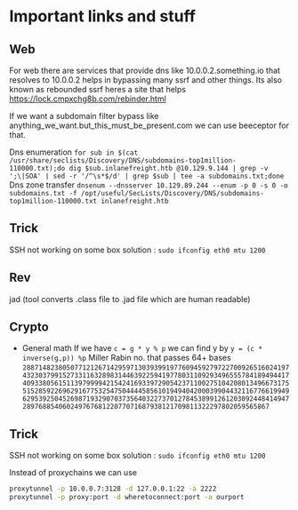 # Important links and stuff

## Web
For web there are services that provide dns like 10.0.0.2.something.io that resolves to 10.0.0.2 helps in bypassing many ssrf and other things.
Its also known as rebounded ssrf heres a site that helps https://lock.cmpxchg8b.com/rebinder.html

If we want a subdomain filter bypass like anything_we_want.but_this_must_be_present.com we can use beeceptor for that.

Dns enumeration 
`for sub in $(cat /usr/share/seclists/Discovery/DNS/subdomains-top1million-110000.txt);do dig $sub.inlanefreight.htb @10.129.9.144 | grep -v ';\|SOA' | sed -r '/^\s*$/d' | grep $sub | tee -a subdomains.txt;done`
Dns zone transfer
`dnsenum --dnsserver 10.129.89.244 --enum -p 0 -s 0 -o subdomains.txt -f /opt/useful/SecLists/Discovery/DNS/subdomains-top1million-110000.txt inlanefreight.htb`

## Trick
SSH not working on some box solution : `sudo ifconfig eth0 mtu 1200`


## Rev
jad (tool converts .class file to .jad file which are human readable)


## Crypto
- General math
If we have `c = g * y % p` we can find y by `y = (c * inverse(g,p)) %p`
Miller Rabin no. that passes 64+ bases `2887148238050771212671429597130393991977609459279722700926516024197432303799152733116328983144639225941977803110929349655578418949441740933805615113979999421542416933972905423711002751042080134966731755152859226962916775325475044445856101949404200039904432116776619949629539250452698719329070373564032273701278453899126120309244841494728976885406024976768122077071687938121709811322297802059565867`


## Trick
SSH not working on some box solution : `sudo ifconfig eth0 mtu 1200`

Instead of proxychains we can use 
```bash
proxytunnel -p 10.0.0.7:3128 -d 127.0.0.1:22 -a 2222
proxytunnel -p proxy:port -d wheretoconnect:port -a ourport
```
